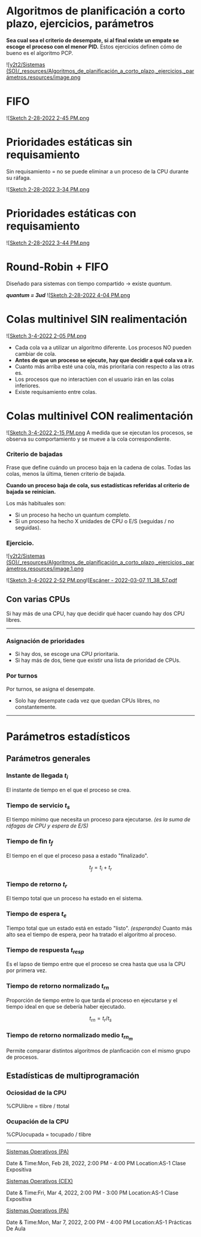 

# Algoritmos de planificación a corto plazo, ejercicios, parámetros
**Sea cual sea el criterio de desempate, si al final existe un empate se escoge el proceso con el menor PID.**
Estos ejercicios definen cómo de bueno es el algoritmo PCP.

![[y2t2/Sistemas (SO)/_resources/Algoritmos_de_planificación_a_corto_plazo,_ejercicios,_parámetros.resources/image.png](../_resources/Algoritmos_de_planificaci%C3%B3n_a_corto_plazo,_ejercicios,_par%C3%A1metros.resources/image.png)


# FIFO
![[Sketch 2-28-2022 2-45 PM.png](../_resources/Algoritmos_de_planificaci%C3%B3n_a_corto_plazo,_ejercicios,_par%C3%A1metros.resources/Sketch%202-28-2022%202-45%20PM.png)

# Prioridades estáticas sin requisamiento
Sin requisamiento = no se puede eliminar a un proceso de la CPU durante su ráfaga.

![[Sketch 2-28-2022 3-34 PM.png](../_resources/Algoritmos_de_planificaci%C3%B3n_a_corto_plazo,_ejercicios,_par%C3%A1metros.resources/Sketch%202-28-2022%203-34%20PM.png)

# Prioridades estáticas con requisamiento
![[Sketch 2-28-2022 3-44 PM.png](../_resources/Algoritmos_de_planificaci%C3%B3n_a_corto_plazo,_ejercicios,_par%C3%A1metros.resources/Sketch%202-28-2022%203-44%20PM.png)


# Round-Robin + FIFO
Diseñado para sistemas con tiempo compartido → existe _quantum_.

**_quantum = 3ud_**
![[Sketch 2-28-2022 4-04 PM.png](../_resources/Algoritmos_de_planificaci%C3%B3n_a_corto_plazo,_ejercicios,_par%C3%A1metros.resources/Sketch%202-28-2022%204-04%20PM.png)


# Colas multinivel SIN realimentación
![[Sketch 3-4-2022 2-05 PM.png](../_resources/Algoritmos_de_planificaci%C3%B3n_a_corto_plazo,_ejercicios,_par%C3%A1metros.resources/Sketch%203-4-2022%202-05%20PM.png)
- Cada cola va a utilizar un algoritmo diferente. Los procesos NO pueden cambiar de cola.
- **Antes de que un proceso se ejecute, hay que decidir a qué cola va a ir.**
- Cuanto más arriba esté una cola, más prioritaria con respecto a las otras es.
- Los procesos que no interactúen con el usuario irán en las colas inferiores.
- Existe requisamiento entre colas.


# Colas multinivel CON realimentación
![[Sketch 3-4-2022 2-15 PM.png](../_resources/Algoritmos_de_planificaci%C3%B3n_a_corto_plazo,_ejercicios,_par%C3%A1metros.resources/Sketch%203-4-2022%202-15%20PM.png)
A medida que se ejecutan los procesos, se observa su comportamiento y se mueve a la cola correspondiente.


### Criterio de bajadas
Frase que define cuándo un proceso baja en la cadena de colas.
Todas las colas, menos la última, tienen criterio de bajada.

**Cuando un proceso baja de cola, sus estadísticas referidas al criterio de bajada se reinician.**

Los más habituales son:
* Si un proceso ha hecho un quantum completo.
* Si un proceso ha hecho X unidades de CPU o E/S (seguidas / no seguidas).



### Ejercicio.

![[y2t2/Sistemas (SO)/_resources/Algoritmos_de_planificación_a_corto_plazo,_ejercicios,_parámetros.resources/image.1.png](../_resources/Algoritmos_de_planificaci%C3%B3n_a_corto_plazo,_ejercicios,_par%C3%A1metros.resources/image.1.png)

![[Sketch 3-4-2022 2-52 PM.png](../_resources/Algoritmos_de_planificaci%C3%B3n_a_corto_plazo,_ejercicios,_par%C3%A1metros.resources/Sketch%203-4-2022%202-52%20PM.png)![[Escáner - 2022-03-07 11_38_57.pdf](../_resources/Algoritmos_de_planificaci%C3%B3n_a_corto_plazo,_ejercicios,_par%C3%A1metros.resources/Esc%C3%A1ner%20-%202022-03-07%2011_38_57.pdf)


## Con varias CPUs
Si hay más de una CPU, hay que decidir qué hacer cuando hay dos CPU libres.
****

### **Asignación de prioridades**
* Si hay dos, se escoge una CPU prioritaria.
* Si hay más de dos, tiene que existir una lista de prioridad de CPUs.


### **Por turnos**
Por turnos, se asigna el desempate.
- Solo hay desempate cada vez que quedan CPUs libres, no constantemente.


* * *

# Parámetros estadísticos

## Parámetros generales

### Instante de llegada _$t_i$_
El instante de tiempo en el que el proceso se crea.

### Tiempo de servicio _$t_s$_
El tiempo mínimo que necesita un proceso para ejecutarse. _(es la suma de ráfagas de CPU y espera de E/S)_


### Tiempo de fin _$t_f$_
El tiempo en el que el proceso pasa a estado "finalizado".

$$t_f = t_i + t_r$$
### Tiempo de retorno _$t_r$_
El tiempo total que un proceso ha estado en el sistema.


### Tiempo de espera _$t_e$_
Tiempo total que un estado está en estado "listo". _(esperando)_
Cuanto más alto sea el tiempo de espera, peor ha tratado el algoritmo al proceso.


### Tiempo de respuesta _$t_{resp}$_
Es el lapso de tiempo entre que el proceso se crea hasta que usa la CPU por primera vez.


### Tiempo de retorno normalizado _$t_{rn}$_
Proporción de tiempo entre lo que tarda el proceso en ejecutarse y el tiempo ideal en que se debería haber ejecutado.

$$t_{rn} = t_r / t_s$$
### Tiempo de retorno normalizado medio _$t_{rn_m}$_
Permite comparar distintos algoritmos de planficación con el mismo grupo de procesos.

## Estadísticas de multiprogramación

### Ociosidad de la CPU
%CPUlibre = tlibre / ttotal

### Ocupación de la CPU
%CPUocupada = tocupado / tlibre

---

[Sistemas Operativos (PA)](https://www.google.com/calendar/event?eid=XzhkOWxjZ3JmZHByNmFzams2Y3MzY2U5amM4c2phZDlpYzloajRjcjNja3IzZ2MxbTZzc20yY3BwNzVnbWNjMWpjb3NnIHVuZGVyc2NvcmViaXNAbQ)

Date & Time:Mon, Feb 28, 2022, 2:00 PM - 4:00 PM
Location:AS-1
Clase Expositiva

[Sistemas Operativos (CEX)](https://www.google.com/calendar/event?eid=XzhkOWxjZ3JmZHByNmFzams2bGdtYW9qMTY4bzM0cGIyNmNyamVlOWs2NHBtOGNiNWNsaTY4YzMzNmtzNjRvcHBja29nIHVuZGVyc2NvcmViaXNAbQ)

Date & Time:Fri, Mar 4, 2022, 2:00 PM - 3:00 PM
Location:AS-1
Clase Expositiva

[Sistemas Operativos (PA)](https://www.google.com/calendar/event?eid=XzhkOWxjZ3JmZHByNmFzamtjb3BtNGRiMzZnbzY0cDMzNmtvNmFjcjE2c3AzYXAzNGM1aDMycGhuNzRybTRjOW5jb3JnIHVuZGVyc2NvcmViaXNAbQ)

Date & Time:Mon, Mar 7, 2022, 2:00 PM - 4:00 PM
Location:AS-1
Prácticas De Aula
